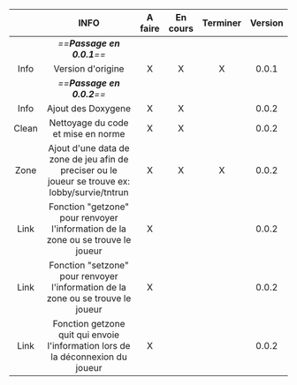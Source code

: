 

|       |                                              INFO                                               | A faire | En cours | Terminer | Version |
| :---: | :---------------------------------------------------------------------------------------------: | :-----: | :------: | :------: | :-----: |
|       |                                   *==**Passage en 0.0.1**==*                                    |         |          |          |         |
| Info  |                                        Version d'origine                                        |    X    |    X     |    X     |  0.0.1  |
|       |                                   *==**Passage en 0.0.2**==*                                    |         |          |          |         |
| Info  |                                       Ajout des Doxygene                                        |    X    |    X     |          |  0.0.2  |
| Clean |                               Nettoyage du code et mise en norme                                |    X    |    X     |          |  0.0.2  |
| Zone  | Ajout d'une data de zone de jeu afin de preciser ou le joueur se trouve ex: lobby/survie/tntrun |    X    |    X     |    X     |  0.0.2  |
| Link  |        Fonction "getzone" pour renvoyer l'information de la zone ou se trouve le joueur         |    X    |          |          |  0.0.2  |
| Link  |        Fonction "setzone" pour renvoyer l'information de la zone ou se trouve le joueur         |    X    |          |          |  0.0.2  |
| Link  |         Fonction getzone quit qui envoie l'information lors de la déconnexion du joueur         |    X    |          |          |  0.0.2  |
